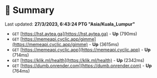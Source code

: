 # 📖 Summary
Last updated: **27/3/2023, 6:43:24 PTG "Asia/Kuala_Lumpur"**

- `GET` [https://hst.aytea.ga](https://hst.aytea.ga) - **Up** (790ms)
- `GET` [https://memeapi.cyclic.app/gimme](https://memeapi.cyclic.app/gimme) - **Up** (3615ms)
- `GET` [https://memeapi.cyclic.app](https://memeapi.cyclic.app) - **Up** (714ms)
- `GET` [https://klik.ml/health](https://klik.ml/health) - **Up** (2342ms)
- `GET` [https://dumb.onrender.com](https://dumb.onrender.com) - **Up** (764ms)

